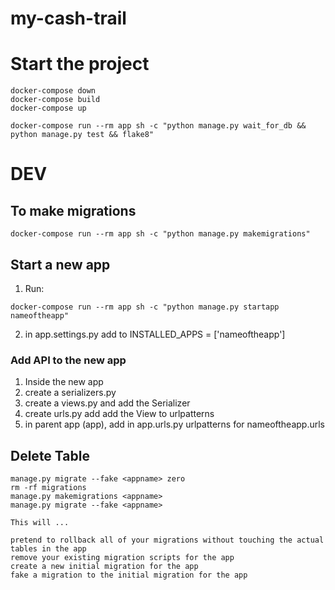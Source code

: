 # my-cash-trail

# Start the project

```
docker-compose down
docker-compose build
docker-compose up

docker-compose run --rm app sh -c "python manage.py wait_for_db && python manage.py test && flake8"
```

# DEV

## To make migrations

```
docker-compose run --rm app sh -c "python manage.py makemigrations"
```

## Start a new app

1. Run:

```
docker-compose run --rm app sh -c "python manage.py startapp nameoftheapp"
```

2. in app.settings.py add to INSTALLED_APPS = ['nameoftheapp']

### Add API to the new app

1. Inside the new app
2. create a serializers.py
3. create a views.py and add the Serializer
4. create urls.py add add the View to urlpatterns
5. in parent app (app), add in app.urls.py urlpatterns for nameoftheapp.urls

## Delete Table

```
manage.py migrate --fake <appname> zero
rm -rf migrations
manage.py makemigrations <appname>
manage.py migrate --fake <appname>

This will ...

pretend to rollback all of your migrations without touching the actual tables in the app
remove your existing migration scripts for the app
create a new initial migration for the app
fake a migration to the initial migration for the app
```

